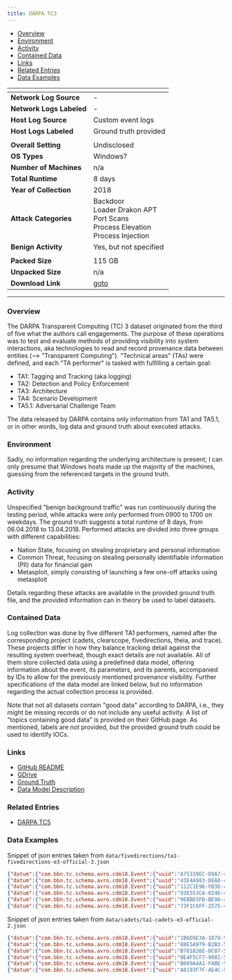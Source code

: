 ```yaml
---
title: DARPA TC3
---
```


- [Overview](#overview)
- [Environment](#environment)
- [Activity](#activity)
- [Contained Data](#contained-data)
- [Links](#links)
- [Related Entries](#related-entries)
- [Data Examples](#data-examples)

| <!-- -->                 | <!-- -->                                                                                  |
|--------------------------|-------------------------------------------------------------------------------------------|
| **Network Log Source**   | -                                                                                         |
| **Network Logs Labeled** | -                                                                                         |
| **Host Log Source**      | Custom event logs                                                                         |
| **Host Logs Labeled**    | Ground truth provided                                                                     |
|                          |                                                                                           |
| **Overall Setting**      | Undisclosed                                                                               |
| **OS Types**             | Windows?                                                                                  |
| **Number of Machines**   | n/a                                                                                       |
| **Total Runtime**        | 8 days                                                                                    |
| **Year of Collection**   | 2018                                                                                      |
| **Attack Categories**    | Backdoor<br/>Loader Drakon APT<br/>Port Scans<br/>Process Elevation<br/>Process Injection |
| **Benign Activity**      | Yes, but not specified                                                                    |
|                          |                                                                                           |
| **Packed Size**          | 115 GB                                                                                    |
| **Unpacked Size**        | n/a                                                                                       |
| **Download Link**        | [goto](https://drive.google.com/drive/folders/1QlbUFWAGq3Hpl8wVdzOdIoZLFxkII4EK)          |

***

### Overview

The DARPA Transparent Computing (TC) 3 dataset originated from the third of five what the authors call engagements.
The purpose of these operations was to test and evaluate methods of providing visibility into system interactions, aka
technologies to read and record provenance data between entities (--> "Transparent Computing").
"Technical areas" (TAs) were defined, and each "TA performer" is tasked with fulfilling a certain goal:

- TA1: Tagging and Tracking (aka logging)
- TA2: Detection and Policy Enforcement
- TA3: Architecture
- TA4: Scenario Development
- TA5.1: Adversarial Challenge Team

The data released by DARPA contains only information from TA1 and TA5.1, or in other words, log data and ground truth
about executed attacks.

### Environment

Sadly, no information regarding the underlying architecture is present;
I can only presume that Windows hosts made up the majority of the machines, guessing from the referenced targets in the
ground truth.

### Activity

Unspecified "benign background traffic" was run continuously during the testing period, while attacks were only
performed from 0900 to 1700 on weekdays.
The ground truth suggests a total runtime of 8 days, from 06.04.2018 to 13.04.2018.
Performed attacks are divided into three groups with different capabilities:

- Nation State, focusing on stealing proprietary and personal information
- Common Threat, focusing on stealing personally identifiable information (PII) data for financial gain
- Metasploit, simply consisting of launching a few one-off attacks using metasploit

Details regarding these attacks are available in the provided ground truth file, and the provided information can in
theory be used to label datasets.

### Contained Data

Log collection was done by five different TA1 performers, named after the corresponding project (cadets, clearscope,
fivedirections, theia, and trace).
These projects differ in how they balance tracking detail against the resulting system overhead, though exact details
are not available.
All of them store collected data using a predefined data model, offering information about the event, its parameters,
and its parents, accompanied by IDs to allow for the previously mentioned provenance visibility.
Further specifications of the data model are linked below, but no information regarding the actual collection process is
provided.

Note that not all datasets contain "good data" according to DARPA, i.e., they might be missing records or do not include
any useful activity.
A list of "topics containing good data" is provided on their GitHub page.
As mentioned, labels are not provided, but the provided ground truth could be used to identify IOCs.

### Links

- [GitHub README](https://github.com/darpa-i2o/Transparent-Computing/blob/master/README-E3.md)
- [GDrive](https://drive.google.com/drive/folders/1QlbUFWAGq3Hpl8wVdzOdIoZLFxkII4EK)
- [Ground Truth](https://drive.google.com/file/d/1mrs4LWkGk-3zA7t7v8zrhm0yEDHe57QU/view?usp=drive_link)
- [Data Model Description](https://drive.google.com/file/d/15FGTHmOYcBrJka41SfPEy5-fQaoH1s88/view?usp=drive_link)

### Related Entries

- [DARPA TC5](darpa_tc5.md)

### Data Examples

Snippet of json entries taken from `data/fivedirections/ta1-fivedirections-e3-official-3.json`

```json
{"datum":{"com.bbn.tc.schema.avro.cdm18.Event":{"uuid":"A75339EC-D9A7-4864-A0A2-991EB8C1168C","sequence":{"long":0},"type":"EVENT_OPEN","threadId":{"int":0},"hostId":"47923ED7-29D4-4E65-ABA2-F70A4E74DCCD","subject":{"com.bbn.tc.schema.avro.cdm18.UUID":"185AE3D6-EFB1-49A7-9B65-25E4F0933D13"},"predicateObject":{"com.bbn.tc.schema.avro.cdm18.UUID":"62DA9728-17B0-4A1B-8E42-75920F77D454"},"predicateObjectPath":{"string":"\\Device\\HarddiskVolume2\\Windows\\System32\\taskschd.dll"},"predicateObject2":null,"predicateObject2Path":null,"timestampNanos":1523627150493000000,"name":{"string":"EVENT_OPEN"},"parameters":null,"location":{"long":0},"size":{"long":0},"programPoint":null,"properties":{"map":{"FileAttributes":"0","CreateOptions":"1200000","ShareAccess":"7"}}}},"CDMVersion":"18","source":"SOURCE_WINDOWS_FIVEDIRECTIONS"}
{"datum":{"com.bbn.tc.schema.avro.cdm18.Event":{"uuid":"43E4A983-D6A8-495B-BFDC-B84727AC4BDC","sequence":{"long":0},"type":"EVENT_CHECK_FILE_ATTRIBUTES","threadId":{"int":0},"hostId":"47923ED7-29D4-4E65-ABA2-F70A4E74DCCD","subject":{"com.bbn.tc.schema.avro.cdm18.UUID":"185AE3D6-EFB1-49A7-9B65-25E4F0933D13"},"predicateObject":{"com.bbn.tc.schema.avro.cdm18.UUID":"62DA9728-17B0-4A1B-8E42-75920F77D454"},"predicateObjectPath":{"string":"\\Device\\HarddiskVolume2\\Windows\\System32\\taskschd.dll"},"predicateObject2":null,"predicateObject2Path":null,"timestampNanos":1523627150493000000,"name":{"string":"EVENT_CHECK_FILE_ATTRIBUTES"},"parameters":null,"location":{"long":0},"size":{"long":0},"programPoint":null,"properties":{"map":{"FileKey":"ffff8d82f6c0dbf0","ExtraInfo":"0","FileObject":"ffffc3030f9412b0","InfoClass":"FileBasicInformation"}}}},"CDMVersion":"18","source":"SOURCE_WINDOWS_FIVEDIRECTIONS"}
{"datum":{"com.bbn.tc.schema.avro.cdm18.Event":{"uuid":"112C1E96-FB3D-4153-A419-3AEE04559754","sequence":{"long":0},"type":"EVENT_OPEN","threadId":{"int":0},"hostId":"47923ED7-29D4-4E65-ABA2-F70A4E74DCCD","subject":{"com.bbn.tc.schema.avro.cdm18.UUID":"185AE3D6-EFB1-49A7-9B65-25E4F0933D13"},"predicateObject":{"com.bbn.tc.schema.avro.cdm18.UUID":"62DA9728-17B0-4A1B-8E42-75920F77D454"},"predicateObjectPath":{"string":"\\Device\\HarddiskVolume2\\Windows\\System32\\taskschd.dll"},"predicateObject2":null,"predicateObject2Path":null,"timestampNanos":1523627150493000000,"name":{"string":"EVENT_OPEN"},"parameters":null,"location":{"long":0},"size":{"long":0},"programPoint":null,"properties":{"map":{"FileAttributes":"0","CreateOptions":"1000060","ShareAccess":"5"}}}},"CDMVersion":"18","source":"SOURCE_WINDOWS_FIVEDIRECTIONS"}
{"datum":{"com.bbn.tc.schema.avro.cdm18.Event":{"uuid":"93E553CA-0246-4DA8-BAA2-10FBE55D3B30","sequence":{"long":0},"type":"EVENT_CHECK_FILE_ATTRIBUTES","threadId":{"int":0},"hostId":"47923ED7-29D4-4E65-ABA2-F70A4E74DCCD","subject":{"com.bbn.tc.schema.avro.cdm18.UUID":"185AE3D6-EFB1-49A7-9B65-25E4F0933D13"},"predicateObject":{"com.bbn.tc.schema.avro.cdm18.UUID":"62DA9728-17B0-4A1B-8E42-75920F77D454"},"predicateObjectPath":{"string":"\\Device\\HarddiskVolume2\\Windows\\System32\\taskschd.dll"},"predicateObject2":null,"predicateObject2Path":null,"timestampNanos":1523627150493000000,"name":{"string":"EVENT_CHECK_FILE_ATTRIBUTES"},"parameters":null,"location":{"long":0},"size":{"long":0},"programPoint":null,"properties":{"map":{"FileKey":"ffff8d82f6c0dbf0","ExtraInfo":"0","FileObject":"ffffc3030f9412b0","InfoClass":"FileBasicInformation"}}}},"CDMVersion":"18","source":"SOURCE_WINDOWS_FIVEDIRECTIONS"}
{"datum":{"com.bbn.tc.schema.avro.cdm18.Event":{"uuid":"9EBBD3FD-BE9A-47C9-BE23-6E6C6069DDB7","sequence":{"long":0},"type":"EVENT_CHECK_FILE_ATTRIBUTES","threadId":{"int":0},"hostId":"47923ED7-29D4-4E65-ABA2-F70A4E74DCCD","subject":{"com.bbn.tc.schema.avro.cdm18.UUID":"185AE3D6-EFB1-49A7-9B65-25E4F0933D13"},"predicateObject":{"com.bbn.tc.schema.avro.cdm18.UUID":"62DA9728-17B0-4A1B-8E42-75920F77D454"},"predicateObjectPath":{"string":"\\Device\\HarddiskVolume2\\Windows\\System32\\taskschd.dll"},"predicateObject2":null,"predicateObject2Path":null,"timestampNanos":1523627150493000000,"name":{"string":"EVENT_CHECK_FILE_ATTRIBUTES"},"parameters":null,"location":{"long":0},"size":{"long":0},"programPoint":null,"properties":{"map":{"FileKey":"ffff8d82f6c0dbf0","ExtraInfo":"0","FileObject":"ffffc3030f9412b0","InfoClass":"FileBasicInformation"}}}},"CDMVersion":"18","source":"SOURCE_WINDOWS_FIVEDIRECTIONS"}
{"datum":{"com.bbn.tc.schema.avro.cdm18.Event":{"uuid":"73F1C6FF-2575-4780-B5E1-E7AECD8AC2D4","sequence":{"long":0},"type":"EVENT_CHECK_FILE_ATTRIBUTES","threadId":{"int":0},"hostId":"47923ED7-29D4-4E65-ABA2-F70A4E74DCCD","subject":{"com.bbn.tc.schema.avro.cdm18.UUID":"185AE3D6-EFB1-49A7-9B65-25E4F0933D13"},"predicateObject":{"com.bbn.tc.schema.avro.cdm18.UUID":"62DA9728-17B0-4A1B-8E42-75920F77D454"},"predicateObjectPath":{"string":"\\Device\\HarddiskVolume2\\Windows\\System32\\taskschd.dll"},"predicateObject2":null,"predicateObject2Path":null,"timestampNanos":1523627150493000000,"name":{"string":"EVENT_CHECK_FILE_ATTRIBUTES"},"parameters":null,"location":{"long":0},"size":{"long":0},"programPoint":null,"properties":{"map":{"FileKey":"ffff8d82f6c0dbf0","ExtraInfo":"0","FileObject":"ffffc3030f9412b0","InfoClass":"FileNameInformation"}}}},"CDMVersion":"18","source":"SOURCE_WINDOWS_FIVEDIRECTIONS"}
```

Snippet of json entries taken from `data/cadets/ta1-cadets-e3-official-2.json`

```json
{"datum":{"com.bbn.tc.schema.avro.cdm18.Event":{"uuid":"1B6D9E3A-1879-53DB-939F-62C8530975DB","sequence":{"long":1718664},"type":"EVENT_MMAP","threadId":{"int":100311},"hostId":"83C8ED1F-5045-DBCD-B39F-918F0DF4F851","subject":{"com.bbn.tc.schema.avro.cdm18.UUID":"7F075347-3E16-11E8-A5CB-3FA3753A265A"},"predicateObject":{"com.bbn.tc.schema.avro.cdm18.UUID":"FC2CA9A1-1BCF-8B57-8F1B-A854778B9026"},"predicateObjectPath":null,"predicateObject2":null,"predicateObject2Path":null,"timestampNanos":1523512697617160580,"name":{"string":"aue_mmap"},"parameters":{"array":[]},"location":null,"size":{"long":6598656},"programPoint":null,"properties":{"map":{"host":"83c8ed1f-5045-dbcd-b39f-918f0df4f851","partial_path":"/lib/libdevstat.so.7","fd":"3","exec":"vmstat","arg_mem_flags":"['PROT_READ']","ppid":"1349"}}}},"CDMVersion":"18","source":"SOURCE_FREEBSD_DTRACE_CADETS"}
{"datum":{"com.bbn.tc.schema.avro.cdm18.Event":{"uuid":"88E5A979-B2B3-5BA9-99B0-479EC8C817F8","sequence":{"long":1718665},"type":"EVENT_MMAP","threadId":{"int":100311},"hostId":"83C8ED1F-5045-DBCD-B39F-918F0DF4F851","subject":{"com.bbn.tc.schema.avro.cdm18.UUID":"7F075347-3E16-11E8-A5CB-3FA3753A265A"},"predicateObject":{"com.bbn.tc.schema.avro.cdm18.UUID":"FC2CA9A1-1BCF-8B57-8F1B-A854778B9026"},"predicateObjectPath":null,"predicateObject2":null,"predicateObject2Path":null,"timestampNanos":1523512697617160580,"name":{"string":"aue_mmap"},"parameters":{"array":[]},"location":null,"size":{"long":8572928},"programPoint":null,"properties":{"map":{"host":"83c8ed1f-5045-dbcd-b39f-918f0df4f851","partial_path":"/lib/libdevstat.so.7","fd":"3","exec":"vmstat","arg_mem_flags":"['PROT_READ', 'PROT_EXEC']","ppid":"1349"}}}},"CDMVersion":"18","source":"SOURCE_FREEBSD_DTRACE_CADETS"}
{"datum":{"com.bbn.tc.schema.avro.cdm18.Event":{"uuid":"B701826E-DC87-5A4F-B6B5-A822C65247B4","sequence":{"long":1718666},"type":"EVENT_MMAP","threadId":{"int":100311},"hostId":"83C8ED1F-5045-DBCD-B39F-918F0DF4F851","subject":{"com.bbn.tc.schema.avro.cdm18.UUID":"7F075347-3E16-11E8-A5CB-3FA3753A265A"},"predicateObject":{"com.bbn.tc.schema.avro.cdm18.UUID":"FC2CA9A1-1BCF-8B57-8F1B-A854778B9026"},"predicateObjectPath":null,"predicateObject2":null,"predicateObject2Path":null,"timestampNanos":1523512697617160580,"name":{"string":"aue_mmap"},"parameters":{"array":[]},"location":null,"size":{"long":8572928},"programPoint":null,"properties":{"map":{"host":"83c8ed1f-5045-dbcd-b39f-918f0df4f851","partial_path":"/lib/libdevstat.so.7","fd":"3","exec":"vmstat","arg_mem_flags":"['PROT_READ', 'PROT_EXEC']","ppid":"1349"}}}},"CDMVersion":"18","source":"SOURCE_FREEBSD_DTRACE_CADETS"}
{"datum":{"com.bbn.tc.schema.avro.cdm18.Event":{"uuid":"0E4F5CF7-9082-5DF6-A3E5-F10D5993B499","sequence":{"long":1718667},"type":"EVENT_MMAP","threadId":{"int":100311},"hostId":"83C8ED1F-5045-DBCD-B39F-918F0DF4F851","subject":{"com.bbn.tc.schema.avro.cdm18.UUID":"7F075347-3E16-11E8-A5CB-3FA3753A265A"},"predicateObject":{"com.bbn.tc.schema.avro.cdm18.UUID":"FC2CA9A1-1BCF-8B57-8F1B-A854778B9026"},"predicateObjectPath":null,"predicateObject2":null,"predicateObject2Path":null,"timestampNanos":1523512697617160580,"name":{"string":"aue_mmap"},"parameters":{"array":[]},"location":null,"size":{"long":10690560},"programPoint":null,"properties":{"map":{"host":"83c8ed1f-5045-dbcd-b39f-918f0df4f851","partial_path":"/lib/libdevstat.so.7","fd":"3","exec":"vmstat","arg_mem_flags":"['PROT_READ', 'PROT_WRITE']","ppid":"1349"}}}},"CDMVersion":"18","source":"SOURCE_FREEBSD_DTRACE_CADETS"}
{"datum":{"com.bbn.tc.schema.avro.cdm18.Event":{"uuid":"B009A4A1-FABE-58A8-94D1-3D5A46392D82","sequence":{"long":1718668},"type":"EVENT_MMAP","threadId":{"int":100311},"hostId":"83C8ED1F-5045-DBCD-B39F-918F0DF4F851","subject":{"com.bbn.tc.schema.avro.cdm18.UUID":"7F075347-3E16-11E8-A5CB-3FA3753A265A"},"predicateObject":{"com.bbn.tc.schema.avro.cdm18.UUID":"FC2CA9A1-1BCF-8B57-8F1B-A854778B9026"},"predicateObjectPath":null,"predicateObject2":null,"predicateObject2Path":null,"timestampNanos":1523512697617160580,"name":{"string":"aue_mmap"},"parameters":{"array":[]},"location":null,"size":{"long":10690560},"programPoint":null,"properties":{"map":{"host":"83c8ed1f-5045-dbcd-b39f-918f0df4f851","partial_path":"/lib/libdevstat.so.7","fd":"3","exec":"vmstat","arg_mem_flags":"['PROT_READ', 'PROT_WRITE']","ppid":"1349"}}}},"CDMVersion":"18","source":"SOURCE_FREEBSD_DTRACE_CADETS"}
{"datum":{"com.bbn.tc.schema.avro.cdm18.Event":{"uuid":"A8193F7F-AE4C-5965-8F1E-7EDB0A14CD6E","sequence":{"long":1718669},"type":"EVENT_CLOSE","threadId":{"int":100311},"hostId":"83C8ED1F-5045-DBCD-B39F-918F0DF4F851","subject":{"com.bbn.tc.schema.avro.cdm18.UUID":"7F075347-3E16-11E8-A5CB-3FA3753A265A"},"predicateObject":{"com.bbn.tc.schema.avro.cdm18.UUID":"FC2CA9A1-1BCF-8B57-8F1B-A854778B9026"},"predicateObjectPath":null,"predicateObject2":null,"predicateObject2Path":null,"timestampNanos":1523512697617160580,"name":{"string":"aue_close"},"parameters":{"array":[]},"location":null,"size":null,"programPoint":null,"properties":{"map":{"host":"83c8ed1f-5045-dbcd-b39f-918f0df4f851","return_value":"0","fd":"3","exec":"vmstat","ppid":"1349"}}}},"CDMVersion":"18","source":"SOURCE_FREEBSD_DTRACE_CADETS"}
```